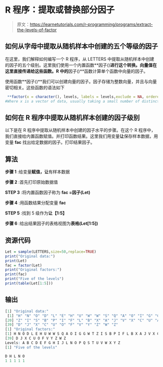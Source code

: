 # R 程序：提取或替换部分因子

> 原文：<https://learnetutorials.com/r-programming/programs/extract-the-levels-of-factor>

## 如何从字母中提取从随机样本中创建的五个等级的因子

在这里，我们解释如何编写一个 R 程序，从 LETTERS 中提取从随机样本中创建的因子的五个级别。这里我们使用一个内置函数**因子()**进行这个转换。向量值在这里直接传递给这些函数。R 中的**因子()**函数计算单个函数中向量的因子。

使用函数**因子()**我们可以创建向量的因子。因子存储为整数向量，并且与向量密切相关。这些函数的语法如下

```r
 **factor(x = character(), levels, labels = levels,exclude = NA, ordered = is.ordered(x), nmax = NA)** 
#Where x is a vector of data, usually taking a small number of distinct values 

```

## 如何在 R 程序中提取从随机样本创建的因子级别

以下是在 R 程序中提取从随机样本中创建的因子水平的步骤。在这个 R 程序中，我们直接给内置函数赋值。并打印函数结果。这里我们用变量**让**保存样本数据，用变量 **fac** 找出给定数据的因子。打印结果因子。

## 算法

**步骤 1** :给变量**赋值，让**有样本数据

**步骤 2** :首先打印原始数据值

**STEP 3** :将内置函数因子称为 **fac =因子(Let)**

**步骤 4** :用函数结果分配变量 **fac**

**STEP 5** :找到 5 级作为**让【1:5】**

**步骤 6** :给出结果因子的表格视图为**表格(Let[1:5])**

## 资源代码

```r
Let = sample(LETTERS,size=50,replace=TRUE)
print("Original data:")
print(Let)
fac = factor(Let)
print("Original factors:")
print(fac)
print("Five of the levels")
print(table(Let[1:5]))

```

## 输出

```r
[1] "Original data:"
 [1] "H" "N" "O" "D" "L" "E" "H" "U" "W" "W" "S" "Q" "A" "O" "I" "G" "G" "W" "T"
[20] "Z" "I" "S" "B" "P" "I" "F" "L" "B" "X" "A" "J" "V" "X" "C" "U" "A" "C" "W"
[39] "D" "J" "X" "C" "U" "O" "F" "V" "Y" "Z" "W" "Z"
[1] "Original factors:"
[1] H N O D L E H U W W S Q A O I G G W T Z I S B P I F L B X A J V X C U A C W
[39] D J X C U O F V Y Z W Z
Levels: A B C D E F G H I J L N O P Q S T U V W X Y Z
[1] "Five of the levels"

D H L N O 
1 1 1 1 1 
```